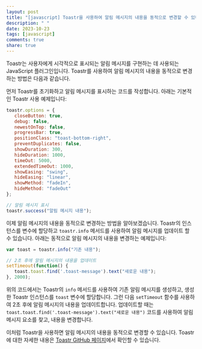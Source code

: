 ```yaml
---
layout: post
title: "[javascript] Toastr을 사용하여 알림 메시지의 내용을 동적으로 변경할 수 있나요?"
description: " "
date: 2023-10-23
tags: [javascript]
comments: true
share: true
---
```


Toastr는 사용자에게 시각적으로 표시되는 알림 메시지를 구현하는 데 사용되는 JavaScript 플러그인입니다. Toastr를 사용하여 알림 메시지의 내용을 동적으로 변경하는 방법은 다음과 같습니다.

먼저 Toastr를 초기화하고 알림 메시지를 표시하는 코드를 작성합니다. 아래는 기본적인 Toastr 사용 예제입니다:

```javascript
toastr.options = {
   closeButton: true,
   debug: false,
   newestOnTop: false,
   progressBar: true,
   positionClass: "toast-bottom-right",
   preventDuplicates: false,
   showDuration: 300,
   hideDuration: 1000,
   timeOut: 5000,
   extendedTimeOut: 1000,
   showEasing: "swing",
   hideEasing: "linear",
   showMethod: "fadeIn",
   hideMethod: "fadeOut"
};

// 알림 메시지 표시
toastr.success("알림 메시지 내용");
```

이제 알림 메시지의 내용을 동적으로 변경하는 방법을 알아보겠습니다. Toastr의 인스턴스를 변수에 할당하고 `toastr.info` 메서드를 사용하여 알림 메시지를 업데이트 할 수 있습니다. 아래는 동적으로 알림 메시지의 내용을 변경하는 예제입니다:

```javascript
var toast = toastr.info("기존 내용");

// 2초 후에 알림 메시지의 내용을 업데이트
setTimeout(function() {
   toast.toast.find('.toast-message').text("새로운 내용");
}, 2000);
```

위의 코드에서는 Toastr의 `info` 메서드를 사용하여 기존 알림 메시지를 생성하고, 생성한 Toastr 인스턴스를 `toast` 변수에 할당합니다. 그런 다음 `setTimeout` 함수를 사용하여 2초 후에 알림 메시지의 내용을 업데이트합니다. 업데이트할 때는 `toast.toast.find('.toast-message').text("새로운 내용")` 코드를 사용하여 알림 메시지 요소를 찾고, 내용을 변경합니다.

이처럼 Toastr을 사용하면 알림 메시지의 내용을 동적으로 변경할 수 있습니다. Toastr에 대한 자세한 내용은 [Toastr GitHub 페이지](https://github.com/CodeSeven/toastr)에서 확인할 수 있습니다.